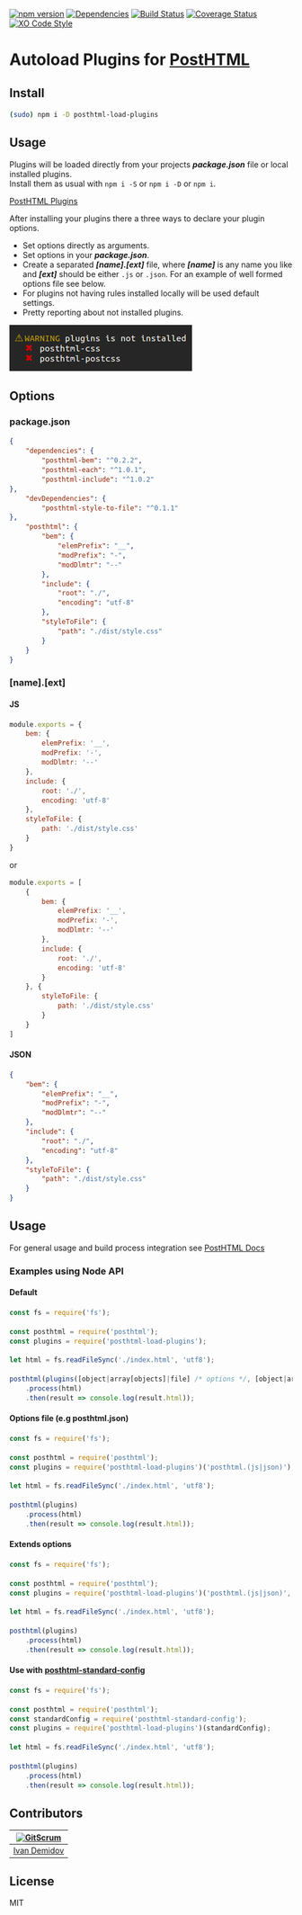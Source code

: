[![npm version][npm]][npm-url]
[![Dependencies][deps]][deps-url]
[![Build Status][travis-image]][travis-url]
[![Coverage Status][cover-image]][cover-url]
[![XO Code Style][style]][style-url]

# Autoload Plugins for [PostHTML](https://github.com/posthtml/posthtml)

## Install

```bash
(sudo) npm i -D posthtml-load-plugins
```
## Usage

Plugins will be loaded directly from your projects ***package.json*** file or local installed plugins.  
Install them as usual with ``` npm i -S ``` or ``` npm i -D ``` or ```npm i```.

[PostHTML Plugins](https://maltsev.github.io/posthtml-plugins/)

After installing your plugins there a three ways to declare your plugin options.

- Set options directly as arguments.
- Set options in your ***package.json***.
- Create a separated ***[name].[ext]*** file, where ***[name]*** is any name you like and ***[ext]*** should be either ``` .js ``` or ``` .json ```.
For an example of well formed options file see below.
- For plugins not having rules installed locally will be used default settings.
- Pretty reporting about not installed plugins.

![](reporting.jpg)

## Options

### package.json

```json
{
    "dependencies": {
        "posthtml-bem": "^0.2.2",
        "posthtml-each": "^1.0.1",
        "posthtml-include": "^1.0.2"
},
    "devDependencies": {
        "posthtml-style-to-file": "^0.1.1"
},
    "posthtml": {
        "bem": {
            "elemPrefix": "__",
            "modPrefix": "-",
            "modDlmtr": "--"
        },
        "include": {
            "root": "./",
            "encoding": "utf-8"
        },
        "styleToFile": {
            "path": "./dist/style.css"
        }
    }
}
```

### [name].[ext]

#### JS
```js
module.exports = {
    bem: {
        elemPrefix: '__',
        modPrefix: '-',
        modDlmtr: '--'
    },
    include: {
        root: './',
        encoding: 'utf-8'
    },
    styleToFile: {
        path: './dist/style.css'
    }
}
```
or

```js
module.exports = [
    {
        bem: {
            elemPrefix: '__',
            modPrefix: '-',
            modDlmtr: '--'
        },
        include: {
            root: './',
            encoding: 'utf-8'
        }
    }, {
        styleToFile: {
            path: './dist/style.css'
        }
    }
]
```
#### JSON

```json
{
    "bem": {
        "elemPrefix": "__",
        "modPrefix": "-",
        "modDlmtr": "--"
    },
    "include": {
        "root": "./",
        "encoding": "utf-8"
    },
    "styleToFile": {
        "path": "./dist/style.css"
    }
}
```

## Usage
For general usage and build process integration see [PostHTML Docs](https://github.com/posthtml/posthtml#usage)

### Examples using Node API
#### Default

```js
const fs = require('fs');

const posthtml = require('posthtml');
const plugins = require('posthtml-load-plugins');

let html = fs.readFileSync('./index.html', 'utf8');

posthtml(plugins([object|array[objects]|file] /* options */, [object|array[objects]|file] /* extends */))
    .process(html)
    .then(result => console.log(result.html));
```


#### Options file (e.g posthtml.json)

```js
const fs = require('fs');

const posthtml = require('posthtml');
const plugins = require('posthtml-load-plugins')('posthtml.(js|json)');

let html = fs.readFileSync('./index.html', 'utf8');

posthtml(plugins)
    .process(html)
    .then(result => console.log(result.html));
```


#### Extends options

```js
const fs = require('fs');

const posthtml = require('posthtml');
const plugins = require('posthtml-load-plugins')('posthtml.(js|json)', {"posthtml-bem": {elemPrefix: '__'}});

let html = fs.readFileSync('./index.html', 'utf8');

posthtml(plugins)
    .process(html)
    .then(result => console.log(result.html));
```


#### Use with [posthtml-standard-config](https://github.com/StandardHTML/posthtml-standard-config)

```js
const fs = require('fs');

const posthtml = require('posthtml');
const standardConfig = require('posthtml-standard-config');
const plugins = require('posthtml-load-plugins')(standardConfig);

let html = fs.readFileSync('./index.html', 'utf8');

posthtml(plugins)
    .process(html)
    .then(result => console.log(result.html));
```

## Contributors

[![GitScrum](https://avatars.githubusercontent.com/u/2789192?s=130)](https://github.com/GitScrum) |
---|
[Ivan Demidov](https://github.com/GitScrum) |

## License

MIT

[npm]:  https://img.shields.io/npm/v/posthtml-load-plugins.svg
[npm-url]: https://www.npmjs.com/package/posthtml-load-plugins

[deps]: https://david-dm.org/posthtml/posthtml-load-plugins.svg
[deps-url]: https://david-dm.org/posthtml/posthtml-load-plugins

[style]: https://img.shields.io/badge/code_style-XO-5ed9c7.svg
[style-url]: https://github.com/posthtml/posthtml-load-plugins

[travis-url]: https://travis-ci.org/posthtml/posthtml-load-plugins
[travis-image]: http://img.shields.io/travis/posthtml/posthtml-load-plugins.svg

[cover-image]:https://coveralls.io/repos/github/posthtml/posthtml-load-plugins/badge.svg?branch=master
[cover-url]:https://coveralls.io/github/posthtml/posthtml-load-plugins?branch=master
